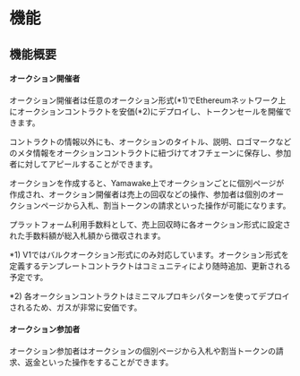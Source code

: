 # 機能

## 機能概要

#### オークション開催者

オークション開催者は任意のオークション形式(\*1)でEthereumネットワーク上にオークションコントラクトを安価(\*2)にデプロイし、トークンセールを開催できます。

コントラクトの情報以外にも、オークションのタイトル、説明、ロゴマークなどのメタ情報をオークションコントラクトに紐づけてオフチェーンに保存し、参加者に対してアピールすることができます。

オークションを作成すると、Yamawake上でオークションごとに個別ページが作成され、オークション開催者は売上の回収などの操作、参加者は個別のオークションページから入札、割当トークンの請求といった操作が可能になります。

プラットフォーム利用手数料として、売上回収時に各オークション形式に設定された手数料額が総入札額から徴収されます。

\*1) V1ではバルクオークション形式にのみ対応しています。オークション形式を定義するテンプレートコントラクトはコミュニティにより随時追加、更新される予定です。

\*2) 各オークションコントラクトはミニマルプロキシパターンを使ってデプロイされるため、ガスが非常に安価です。



#### オークション参加者

オークション参加者はオークションの個別ページから入札や割当トークンの請求、返金といった操作をすることができます。

